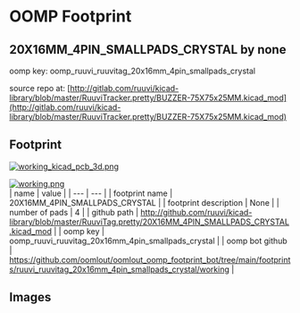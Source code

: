 # OOMP Footprint  
## 20X16MM_4PIN_SMALLPADS_CRYSTAL  by none  
  
oomp key: oomp_ruuvi_ruuvitag_20x16mm_4pin_smallpads_crystal  
  
source repo at: [http://gitlab.com/ruuvi/kicad-library/blob/master/RuuviTracker.pretty/BUZZER-75X75x25MM.kicad_mod](http://gitlab.com/ruuvi/kicad-library/blob/master/RuuviTracker.pretty/BUZZER-75X75x25MM.kicad_mod)  
## Footprint  
  
[![working_kicad_pcb_3d.png](working_kicad_pcb_3d_600.png)](working_kicad_pcb_3d.png)  
  
[![working.png](working_600.png)](working.png)  
| name | value | 
| --- | --- | 
| footprint name | 20X16MM_4PIN_SMALLPADS_CRYSTAL | 
| footprint description | None | 
| number of pads | 4 | 
| github path | http://github.com/ruuvi/kicad-library/blob/master/RuuviTag.pretty/20X16MM_4PIN_SMALLPADS_CRYSTAL.kicad_mod | 
| oomp key | oomp_ruuvi_ruuvitag_20x16mm_4pin_smallpads_crystal | 
| oomp bot github | https://github.com/oomlout/oomlout_oomp_footprint_bot/tree/main/footprints/ruuvi_ruuvitag_20x16mm_4pin_smallpads_crystal/working | 
## Images  
